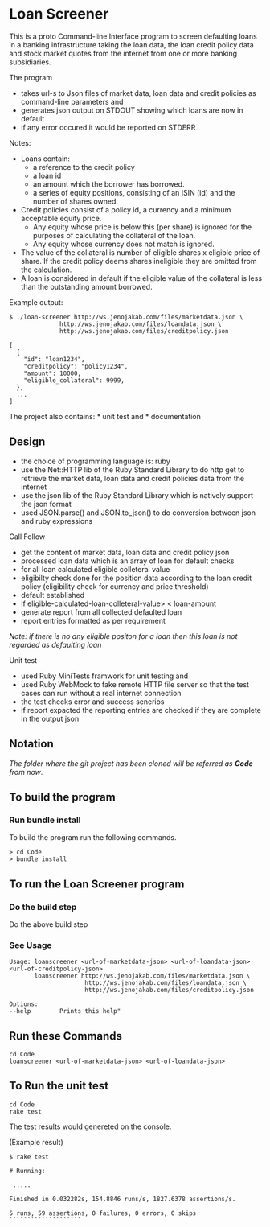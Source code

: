 # Loan Screener

This is a proto Command-line Interface program to screen defaulting loans in a banking infrastructure taking the loan data, the loan credit policy data and stock market quotes from the internet from one or more banking subsidiaries.

The program
- takes url-s to Json files of market data, loan data and credit policies as command-line parameters and
- generates json output on STDOUT showing which loans are now in default
- if any error occured it would be reported on STDERR  

Notes:
* Loans contain:
    - a reference to the credit policy
    - a loan id
    - an amount which the borrower has borrowed.
    - a series of equity positions, consisting of an ISIN (id) and the number of shares owned.
* Credit policies consist of a policy id, a currency and a minimum acceptable equity price.
  - Any equity whose price is below this (per share) is ignored for the purposes of calculating the collateral of the loan.
  - Any equity whose currency does not match is ignored.
* The value of the collateral is number of eligible shares x eligible price of share. If the credit policy deems shares ineligible they are omitted from the calculation.
* A loan is considered in default if the eligible value of the collateral is less than the outstanding amount borrowed.


Example output:

````````````````````
$ ./loan-screener http://ws.jenojakab.com/files/marketdata.json \
              http://ws.jenojakab.com/files/loandata.json \
              http://ws.jenojakab.com/files/creditpolicy.json

[
  {
    "id": "loan1234",
    "creditpolicy": "policy1234",
    "amount": 10000,
    "eligible_collateral": 9999,
  },
  ...
]
````````````````````

  The project also contains:
     * unit test and
     * documentation

## Design

* the choice of programming language is: ruby
* use the Net::HTTP lib of the Ruby Standard Library to do http get to retrieve the market data, loan data and credit policies data from the internet
* use the json lib of the Ruby Standard Library which is natively support the json format
* used JSON.parse() and JSON.to_json() to do conversion between json and ruby expressions

Call Follow
- get the content of market data, loan data and credit policy json
- processed loan data which is an array of loan for default checks
- for all loan calculated eligible colleteral value
- eligibilty check done for the position data according to the loan credit policy (eligibility check for currency and price threshold)
- default established
- if eligible-calculated-loan-colleteral-value> < loan-amount
- generate report from all collected defaulted loan
- report entries formatted as per requirement

*Note: if there is no any eligible positon for a loan then this loan is not regarded as defaulting loan*

Unit test
- used Ruby MiniTests framwork for unit testing and
- used Ruby WebMock to fake remote HTTP file server so that the test cases can run without a real internet connection   
- the test checks error and success senerios
- if report expacted the reporting entries are checked if they are complete in the output json

## Notation

*The folder where the git project has been cloned will be referred as **Code** from now*.

## To build the program

### Run bundle install  

To build the program run the following commands.

````````````````````
> cd Code
> bundle install
````````````````````

## To run the Loan Screener program

### Do the build step

Do the above build step

### See Usage

````````````````````````
Usage: loanscreener <url-of-marketdata-json> <url-of-loandata-json> <url-of-creditpolicy-json>
       loanscreener http://ws.jenojakab.com/files/marketdata.json \
                     http://ws.jenojakab.com/files/loandata.json \
                     http://ws.jenojakab.com/files/creditpolicy.json

Options:
--help        Prints this help"
````````````````````````

## Run these Commands

````````````````````````
cd Code
loanscreener <url-of-marketdata-json> <url-of-loandata-json>
````````````````````````

## To Run the unit test

````````````````````````
cd Code
rake test
````````````````````````

The test results would genereted on the console.

(Example result)

````````````````````````
$ rake test

# Running:

 .....

Finished in 0.032282s, 154.8846 runs/s, 1827.6378 assertions/s.

5 runs, 59 assertions, 0 failures, 0 errors, 0 skips
````````````````````
